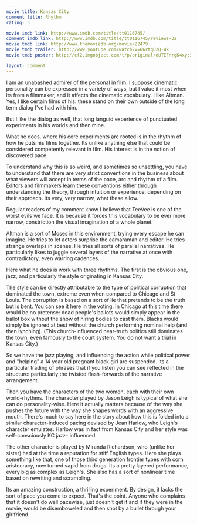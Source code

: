 ```yaml
---
movie title: Kansas City
comment title: Rhythm
rating: 3

movie imdb link: http://www.imdb.com/title/tt0116745/
comment imdb link: http://www.imdb.com/title/tt0116745/reviews-32
movie tmdb link: http://www.themoviedb.org/movie/22479
movie tmdb trailer: http://www.youtube.com/watch?v=66rtqQ2Q-Wk
movie tmdb poster: http://cf2.imgobject.com/t/p/original/eUTEFnrgK4xyc3Wcg6CeZJ3RIRT.jpg

layout: comment
---
```


I am an unabashed admirer of the personal in film. I suppose cinematic personality can be expressed in a variety of ways, but I value it most when its from a filmmaker, and it affects the cinematic vocabulary. I like Altman. Yes, I like certain films of his: these stand on their own outside of the long term dialog I've had with him.

But I like the dialog as well, that long languid experience of punctuated experiments in his worlds and then mine.

What he does, where his core experiments are rooted is in the rhythm of how he puts his films together. Its unlike anything else that could be considered competently relevant in film. His interest is in the notion of discovered pace.

To understand why this is so weird, and sometimes so unsettling, you have to understand that there are very strict conventions in the business about what viewers will accept in terms of the pace, arc and rhythm of a film. Editors and filmmakers learn these conventions either through understanding the theory, through intuition or experience, depending on their approach. Its very, very narrow, what these allow.

Regular readers of my comment know I believe that TeeVee is one of the worst evils we face. It is because it forces this vocabulary to be ever more narrow, constriction the visual imagination of a whole planet.

Altman is a sort of Moses in this environment, trying every escape he can imagine. He tries to let actors surprise the camaraman and editor. He tries strange overlaps in scenes. He tries all sorts of parallel narratives. He particularly likes to juggle several layers of the narrative at once with contradictory, even warring cadences.

Here what he does is work with three rhythms. The first is the obvious one, jazz, and particularly the style originating in Kansas City.

The style can be directly attributable to the type of political corruption that dominated the town, extreme even when compared to Chicago and St Louis. The corruption is based on a sort of lie that pretends to be the truth but is bent. You can see it here in the voting. In Chicago at this time there would be no pretense: dead people's ballots would simply appear in the ballot box without the show of hiring bodies to cast them. Blacks would simply be ignored at best without the church performing nominal help (and then lynching). (This church-influenced near-truth politics still dominates the town, even famously to the court system. You do not want a trial in Kansas City.)

So we have the jazz playing, and influencing the action while political power and "helping" a 14 year old pregnant black girl are suspended. Its a particular trading of phrases that if you listen you can see reflected in the structure: particularly the twisted flash-forwards of the narrative arrangement.

Then you have the characters of the two women, each with their own world-rhythms. The character played by Jason Leigh is typical of what she can do personality-wise. Here it actually matters because of the way she pushes the future with the way she shapes words with an aggressive mouth. There's much to say here in the story about how this is folded into a similar character-induced pacing devised by Jean Harlow, who Leigh's character emulates. Harlow was in fact from Kansas City and her style was self-consciously KC jazz- influenced.

The other character is played by Miranda Richardson, who (unlike her sister) had at the time a reputation for stiff English types. Here she plays something like that, one of those third generation frontier types with corn aristocracy, now turned vapid from drugs. Its a pretty layered performance, every big as complex as Leigh's. She also has a sort of nonlinear time based on rewriting and scrambling.

Its an amazing construction, a thrilling experiment. By design, it lacks the sort of pace you come to expect. That's the point. Anyone who complains that it doesn't do well pacewise, just doesn't get it and if they were in the movie, would be disemboweled and then shot by a bullet through your girlfriend.
